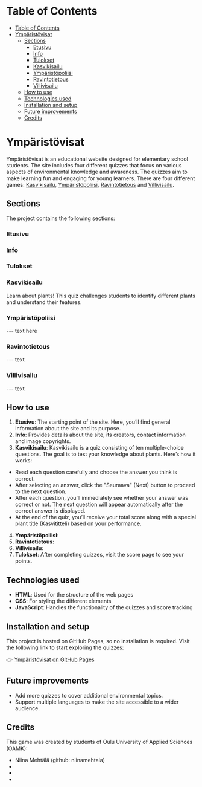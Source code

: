 # Table of Contents

* [Table of Contents](#table-of-contents)
* [Ympäristövisat](#ympäristövisat)
  * [Sections](#sections)
    * [Etusivu](#etusivu)
    * [Info](#info)
    * [Tulokset](#tulokset)
    * [Kasvikisailu](#kasvikisailu)
    * [Ympäristöpoliisi](#ympäristöpoliisi)
    * [Ravintotietous](#ravintotietous)
    * [Villivisailu](#villivisailu)
  * [How to use](#how-to-use)
  * [Technologies used](#technologies-used)
  * [Installation and setup](#installation-and-setup)
  * [Future improvements](#future-improvements)
  * [Credits](#credits)

# Ympäristövisat
Ympäristövisat is an educational website designed for elementary school students. The site includes four different quizzes that focus on various aspects of environmental knowledge and awareness. The quizzes aim to make learning fun and engaging for young learners. There are four different games: [Kasvikisailu](#kasvikisailu), [Ympäristöpoliisi](#ympäristöpoliisi), [Ravintotietous](#ravintotietous) and [Villivisailu](#villivisailu).


## Sections
The project contains the following sections:

### Etusivu
### Info
### Tulokset


### Kasvikisailu

Learn about plants! This quiz challenges students to identify different plants and understand their features.

### Ympäristöpoliisi

--- text here

### Ravintotietous

--- text

### Villivisailu

--- text

## How to use

1.	**Etusivu**: The starting point of the site. Here, you’ll find general information about the site and its purpose.
2.	**Info**: Provides details about the site, its creators, contact information and image copyrights.
3.	**Kasvikisailu**: Kasvikisailu is a quiz consisting of ten multiple-choice questions. The goal is to test your knowledge about plants. Here’s how it works:

 * Read each question carefully and choose the answer you think is correct.
 * After selecting an answer, click the "Seuraava" (Next) button to proceed to the next question.
 * After each question, you’ll immediately see whether your answer was correct or not. The next question will appear automatically after the correct answer is displayed.
 * At the end of the quiz, you’ll receive your total score along with a special plant title (Kasvititteli) based on your performance.
 
4. **Ympäristöpoliisi**:
5. **Ravintotietous**:
6. **Villivisailu**:
7.	**Tulokset**: After completing quizzes, visit the score page to see your points.

## Technologies used

*	**HTML**: Used for the structure of the web pages
*	**CSS**: For styling the different elements
*	**JavaScript**: Handles the functionality of the quizzes and score tracking

## Installation and setup

This project is hosted on GitHub Pages, so no installation is required. Visit the following link to start exploring the quizzes:

👉 [Ympäristövisat on GitHub Pages](https://niinamehtala.github.io/ymparistovisat/)

## Future improvements

*	Add more quizzes to cover additional environmental topics.
* Support multiple languages to make the site accessible to a wider audience.

## Credits

This game was created by students of Oulu University of Applied Sciences (OAMK):

* Niina Mehtälä (github: niinamehtala)
*
*
*

